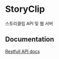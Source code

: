 # StoryClip
스토리클립 API 및 웹 서버

## Documentation
[Restfull API docs](https://dev-huiya.github.io/StoryClip/) 
